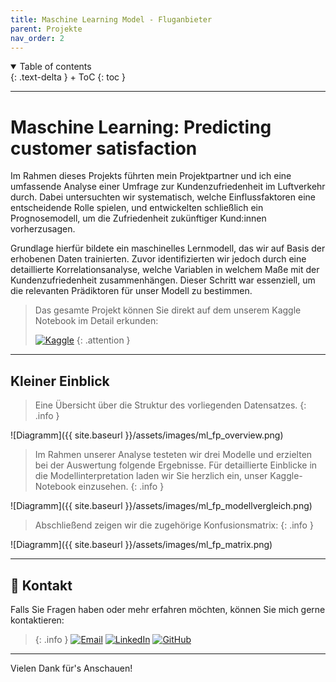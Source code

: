 ```yaml
---
title: Maschine Learning Model - Fluganbieter
parent: Projekte
nav_order: 2
---
```


<details open markdown="block">
{: .text-delta }
<summary>Table of contents</summary>
+ ToC
{: toc }
</details>

---

# Maschine Learning: Predicting customer satisfaction 

Im Rahmen dieses Projekts führten mein Projektpartner und ich eine umfassende Analyse einer Umfrage zur Kundenzufriedenheit im Luftverkehr durch. Dabei untersuchten wir systematisch, welche Einflussfaktoren eine entscheidende Rolle spielen, und entwickelten schließlich ein Prognosemodell, um die Zufriedenheit zukünftiger Kund:innen vorherzusagen.

Grundlage hierfür bildete ein maschinelles Lernmodell, das wir auf Basis der erhobenen Daten trainierten. Zuvor identifizierten wir jedoch durch eine detaillierte Korrelationsanalyse, welche Variablen in welchem Maße mit der Kundenzufriedenheit zusammenhängen. Dieser Schritt war essenziell, um die relevanten Prädiktoren für unser Modell zu bestimmen.

>Das gesamte Projekt können Sie direkt auf dem unserem Kaggle Notebook im Detail erkunden:
>
>[![Kaggle](https://img.shields.io/badge/-Kaggle-20BEFF?style=for-the-badge&logo=kaggle&logoColor=white)](https://www.kaggle.com/code/nayon0505/airline-passenger-satisfaction1/notebook) 
{: .attention }

---



## Kleiner Einblick

>Eine Übersicht über die Struktur des vorliegenden Datensatzes.
{: .info }

![Diagramm]({{ site.baseurl }}/assets/images/ml_fp_overview.png)

>Im Rahmen unserer Analyse testeten wir drei Modelle und erzielten bei der Auswertung folgende Ergebnisse. 
>Für detaillierte Einblicke in die Modellinterpretation laden wir Sie herzlich ein, unser Kaggle-Notebook einzusehen.
{: .info }

![Diagramm]({{ site.baseurl }}/assets/images/ml_fp_modellvergleich.png)

>Abschließend zeigen wir die zugehörige Konfusionsmatrix:
{: .info }

![Diagramm]({{ site.baseurl }}/assets/images/ml_fp_matrix.png)

---

## 📧 Kontakt
Falls Sie Fragen haben oder mehr erfahren möchten, können Sie mich gerne kontaktieren:
 
> {: .info }
[![Email](https://img.shields.io/badge/-lenz.nayon@gmail.com-EA4335?style=for-the-badge&logo=gmail&logoColor=white)](mailto:lenz.nayon@gmail.com)
[![LinkedIn](https://img.shields.io/badge/-Nayon%20Lenz%20-0A66C2?style=for-the-badge&logo=linkedin&logoColor=white)](www.linkedin.com/in/nayon-lenz-92792530b)
[![GitHub](https://img.shields.io/badge/-@Nayon0505-181717?style=for-the-badge&logo=github&logoColor=white)](https://github.com/Nayon0505)

--- 

Vielen Dank für's Anschauen!